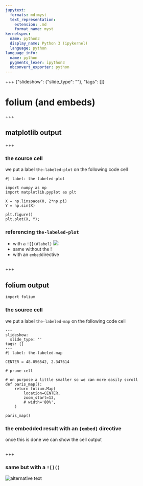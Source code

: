 ```yaml
---
jupytext:
  formats: md:myst
  text_representation:
    extension: .md
    format_name: myst
kernelspec:
  name: python3
  display_name: Python 3 (ipykernel)
  language: python
language_info:
  name: python
  pygments_lexer: ipython3
  nbconvert_exporter: python
---
```


+++ {"slideshow": {"slide_type": ""}, "tags": []}

# folium (and embeds)

+++

## matplotlib output

+++

### the source cell

we put a label `the-labeled-plot` on the following code cell

```{code-cell} ipython3
#| label: the-labeled-plot

import numpy as np
import matplotlib.pyplot as plt

X = np.linspace(0, 2*np.pi)
Y = np.sin(X)

plt.figure()
plt.plot(X, Y);
```

### referencing `the-labeled-plot`

- with a `![](#label)` ![](#the-labeled-plot)
- same without the ! [](#the-labeled-plot)
- with an `embed`directive
  ```{embed} #the-labeled-plot
  ```

+++

## folium output

```{code-cell} ipython3
import folium
```

### the source cell

we put a label `the-labeled-map` on the following code cell

```{code-cell} ipython3
---
slideshow:
  slide_type: ''
tags: []
---
#| label: the-labeled-map

CENTER = 48.856542, 2.347614

# prune-cell

# on purpose a little smaller so we can more easily scroll 
def paris_map():
    return folium.Map(
        location=CENTER,
        zoom_start=13,
        # width='80%',
    )

paris_map()
```

### the embedded result with an `{embed}` directive

once this is done we can show the cell output 
```{embed} #the-labeled-map
```

+++

### same but with a `![]()`

![alternative text](#the-labeled-map)
